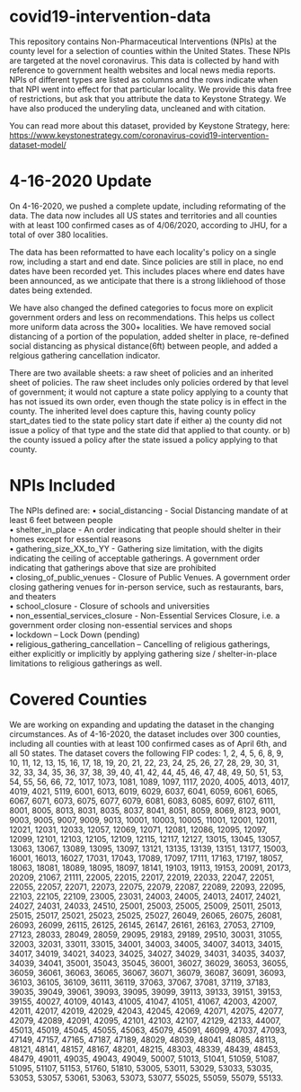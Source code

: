 # covid19-intervention-data
This repository contains Non-Pharmaceutical Interventions (NPIs) at the county level for a selection of counties within the United States. These NPIs are targeted at the novel coronavirus. This data is collected by hand with reference to government health websites and local news media reports. NPIs of different types are listed as columns and the rows indicate when that NPI went into effect for that particular locality. We provide this data free of restrictions, but ask that you attribute the data to Keystone Strategy. We have also produced the underyling data, uncleaned and with citation.

You can read more about this dataset, provided by Keystone Strategy, here: https://www.keystonestrategy.com/coronavirus-covid19-intervention-dataset-model/

# 4-16-2020 Update
On 4-16-2020, we pushed a complete update, including reformating of the data. The data now includes all US states and territories and all counties with at least 100 confirmed cases as of 4/06/2020, according to JHU, for a total of over 380 localities. 

The data has been reformatted to have each locality's policy on a single row, including a start and end date. Since policies are still in place, no end dates have been recorded yet. This includes places where end dates have been announced, as we anticipate that there is a strong likliehood of those dates being extended.

We have also changed the defined categories to focus more on explicit government orders and less on recommendations. This helps us collect more uniform data across the 300+ localities. We have removed social distancing of a portion of the population, added shelter in place, re-defined social distancing as physical distance(6ft) between people, and added a relgious gathering cancellation indicator.

There are two available sheets: a raw sheet of policies and an inherited sheet of policies. The raw sheet includes only policies ordered by that level of government; it would not capture a state policy applying to a county that has not issued its own order, even though the state policy is in effect in the county. The inherited level does capture this, having county policy start_dates tied to the state policy start date if either a) the county did not issue a policy of that type and the state did that applied to that county. or b) the county issued a policy after the state issued a policy applying to that county.

# NPIs Included
The NPIs defined are:
•	social_distancing - Social Distancing mandate of at least 6 feet between people\
•	shelter_in_place - An order indicating that people should shelter in their homes except for essential reasons\
•	gathering_size_XX_to_YY - Gathering size limitation, with the digits indicating the ceiling of acceptable gatherings. A government order indicating that gatherings above that size are prohibited\
•	closing_of_public_venues - Closure of Public Venues. A government order closing gathering venues for in-person service, such as restaurants, bars, and theaters\
•	school_closure - Closure of schools and universities\
•	non_essential_services_closure - Non-Essential Services Closure, i.e. a government order closing non-essential services and shops\
•	lockdown – Lock Down (pending)\
•	religious_gathering_cancellation – Cancelling of religious gatherings, either explicitly or implicitly by applying gathering size / shelter-in-place limitations to religious gatherings as well.




# Covered Counties
We are working on expanding and updating the dataset in the changing circumstances. As of 4-16-2020, the dataset includes over 300 counties, including all counties with at least 100 confirmed cases as of April 6th, and all 50 states. The dataset covers the following FIP codes: 1, 2, 4, 5, 6, 8, 9, 10, 11, 12, 13, 15, 16, 17, 18, 19, 20, 21, 22, 23, 24, 25, 26, 27, 28, 29, 30, 31, 32, 33, 34, 35, 36, 37, 38, 39, 40, 41, 42, 44, 45, 46, 47, 48, 49, 50, 51, 53, 54, 55, 56, 66, 72, 1017, 1073, 1081, 1089, 1097, 1117, 2020, 4005, 4013, 4017, 4019, 4021, 5119, 6001, 6013, 6019, 6029, 6037, 6041, 6059, 6061, 6065, 6067, 6071, 6073, 6075, 6077, 6079, 6081, 6083, 6085, 6097, 6107, 6111, 8001, 8005, 8013, 8031, 8035, 8037, 8041, 8051, 8059, 8069, 8123, 9001, 9003, 9005, 9007, 9009, 9013, 10001, 10003, 10005, 11001, 12001, 12011, 12021, 12031, 12033, 12057, 12069, 12071, 12081, 12086, 12095, 12097, 12099, 12101, 12103, 12105, 12109, 12115, 12117, 12127, 13015, 13045, 13057, 13063, 13067, 13089, 13095, 13097, 13121, 13135, 13139, 13151, 13177, 15003, 16001, 16013, 16027, 17031, 17043, 17089, 17097, 17111, 17163, 17197, 18057, 18063, 18081, 18089, 18095, 18097, 18141, 19103, 19113, 19153, 20091, 20173, 20209, 21067, 21111, 22005, 22015, 22017, 22019, 22033, 22047, 22051, 22055, 22057, 22071, 22073, 22075, 22079, 22087, 22089, 22093, 22095, 22103, 22105, 22109, 23005, 23031, 24003, 24005, 24013, 24017, 24021, 24027, 24031, 24033, 24510, 25001, 25003, 25005, 25009, 25011, 25013, 25015, 25017, 25021, 25023, 25025, 25027, 26049, 26065, 26075, 26081, 26093, 26099, 26115, 26125, 26145, 26147, 26161, 26163, 27053, 27109, 27123, 28033, 28049, 28059, 29095, 29183, 29189, 29510, 30031, 31055, 32003, 32031, 33011, 33015, 34001, 34003, 34005, 34007, 34013, 34015, 34017, 34019, 34021, 34023, 34025, 34027, 34029, 34031, 34035, 34037, 34039, 34041, 35001, 35043, 35045, 36001, 36027, 36029, 36053, 36055, 36059, 36061, 36063, 36065, 36067, 36071, 36079, 36087, 36091, 36093, 36103, 36105, 36109, 36111, 36119, 37063, 37067, 37081, 37119, 37183, 39035, 39049, 39061, 39093, 39095, 39099, 39113, 39133, 39151, 39153, 39155, 40027, 40109, 40143, 41005, 41047, 41051, 41067, 42003, 42007, 42011, 42017, 42019, 42029, 42043, 42045, 42069, 42071, 42075, 42077, 42079, 42089, 42091, 42095, 42101, 42103, 42107, 42129, 42133, 44007, 45013, 45019, 45045, 45055, 45063, 45079, 45091, 46099, 47037, 47093, 47149, 47157, 47165, 47187, 47189, 48029, 48039, 48041, 48085, 48113, 48121, 48141, 48157, 48167, 48201, 48215, 48303, 48339, 48439, 48453, 48479, 49011, 49035, 49043, 49049, 50007, 51013, 51041, 51059, 51087, 51095, 51107, 51153, 51760, 51810, 53005, 53011, 53029, 53033, 53035, 53053, 53057, 53061, 53063, 53073, 53077, 55025, 55059, 55079, 55133.

